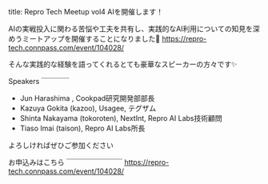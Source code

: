 title: Repro Tech Meetup vol4 AIを開催します！

AIの実戦投入に関わる苦悩や工夫を共有し、実践的なAI利用についての知見を深めうミートアップを開催することになりました🎉
https://repro-tech.connpass.com/event/104028/

そんな実践的な経験を語ってくれるとても豪華なスピーカーの方々です✨

Speakers
￣￣￣￣
- Jun Harashima , Cookpad研究開発部部長
- Kazuya Gokita (kazoo), Usagee, テグザム
- Shinta Nakayama (tokoroten), NextInt, Repro AI Labs技術顧問
- Tiaso Imai (taison), Repro AI Labs所長

よろしければぜひご参加ください

お申込みはこちら
￣￣￣￣￣￣￣￣
https://repro-tech.connpass.com/event/104028/
